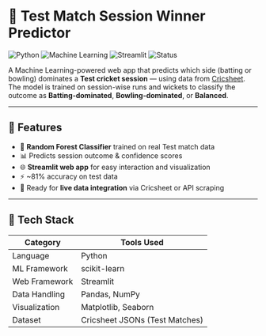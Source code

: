 # 🏏 Test Match Session Winner Predictor

![Python](https://img.shields.io/badge/Python-3.11-blue.svg)
![Machine Learning](https://img.shields.io/badge/Machine%20Learning-Random%20Forest-orange)
![Streamlit](https://img.shields.io/badge/Frontend-Streamlit-red)
![Status](https://img.shields.io/badge/Status-Active-brightgreen)

A Machine Learning-powered web app that predicts which side (batting or bowling) dominates a **Test cricket session** — using data from [Cricsheet](https://cricsheet.org/).  
The model is trained on session-wise runs and wickets to classify the outcome as **Batting-dominated**, **Bowling-dominated**, or **Balanced**.

---

## 🚀 Features

- 🧠 **Random Forest Classifier** trained on real Test match data  
- 📊 Predicts session outcome & confidence scores  
- 🌐 **Streamlit web app** for easy interaction and visualization  
- ⚡ ~81% accuracy on test data  
- 🔄 Ready for **live data integration** via Cricsheet or API scraping  

---

## 🧩 Tech Stack

| Category | Tools Used |
|-----------|-------------|
| Language | Python |
| ML Framework | scikit-learn |
| Web Framework | Streamlit |
| Data Handling | Pandas, NumPy |
| Visualization | Matplotlib, Seaborn |
| Dataset | Cricsheet JSONs (Test Matches) |



